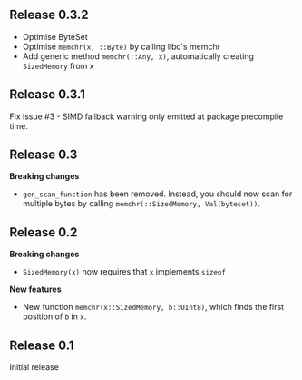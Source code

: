 ## Release 0.3.2
* Optimise ByteSet
* Optimise `memchr(x, ::Byte)` by calling libc's memchr
* Add generic method `memchr(::Any, x)`, automatically creating `SizedMemory` from x

## Release 0.3.1
Fix issue #3 - SIMD fallback warning only emitted at package precompile time.

## Release 0.3
__Breaking changes__

* `gen_scan_function` has been removed. Instead, you should now scan for multiple bytes by calling `memchr(::SizedMemory, Val(byteset))`.

## Release 0.2
__Breaking changes__

* `SizedMemory(x)` now requires that `x` implements `sizeof`

__New features__

* New function `memchr(x::SizedMemory, b::UInt8)`, which finds the first position of `b` in `x`.

## Release 0.1
Initial release
